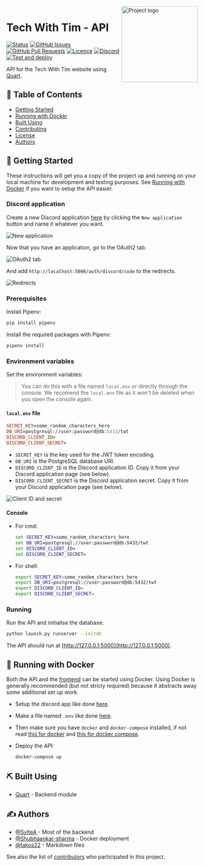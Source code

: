 <img align="right" width=200px height=200px src="https://cdn.discordapp.com/attachments/776153365452554301/786297555415859220/Tech-With-Tim.png" alt="Project logo">

# Tech With Tim - API

<div>

[![Status](https://img.shields.io/website?url=https%3A%2F%2Fapi.dev.twtcodejam.net)](https://api.dev.twtcodejam.net) <!-- TODO: Switch to main API link. -->
[![GitHub Issues](https://img.shields.io/github/issues/Tech-With-Tim/API.svg)](https://github.com/Tech-With-Tim/API/issues)
[![GitHub Pull Requests](https://img.shields.io/github/issues-pr/Tech-With-Tim/API.svg)](https://github.com/Tech-With-Tim/API/pulls)
[![Licence](https://img.shields.io/badge/licence-MIT-blue.svg)](/LICENCE)
[![Discord](https://discord.com/api/guilds/501090983539245061/widget.png?style=shield)](https://discord.gg/twt)
[![Test and deploy](https://github.com/Tech-With-Tim/API/workflows/Release%20-%20Test%2C%20Build%20%26%20Redeploy/badge.svg)](https://github.com/Tech-With-Tim/API/actions?query=workflow%3A%22Release+-+Test%2C+Build+%26+Redeploy%22)
<!-- TODO: Lint & Test status -->

</div>

API for the Tech With Tim website using [Quart](https://pgjones.gitlab.io/quart/).

## 📝 Table of Contents

<!-- - [About](#about) -->
- [Getting Started](#getting_started)
- [Running with Docker](#deployment)
- [Built Using](#built_using)
- [Contributing](/CONTRIBUTING.md)
- [License](/LICENSE.md)
- [Authors](#authors)

<!-- ## 🧐 About <a name = "about"></a>

TODO: Write about 1-2 paragraphs describing the purpose of your project. -->

## 🏁 Getting Started <a name = "getting_started"></a>

These instructions will get you a copy of the project up and running on your local machine for development and testing purposes. See [Running with Docker](#deployment) if you want to setup the API easier.

### Discord application <a name = "discord_application"></a>

Create a new Discord application [here](https://discord.com/developers/applications) by clicking the `New application` button and name it whatever you want.

![New application](https://cdn.discordapp.com/attachments/721750194797936823/794646477505822730/unknown.png)

Now that you have an application, go to the OAuth2 tab.

![OAuth2 tab](https://cdn.discordapp.com/attachments/721750194797936823/794648158272487435/unknown.png)

And add `http://localhost:5000/auth/discord/code` to the redirects.

![Redirects](https://cdn.discordapp.com/attachments/721750194797936823/794648574150836224/unknown.png)

### Prerequisites

Install Pipenv:

```sh
pip install pipenv
```

Install the required packages with Pipenv:

```sh
pipenv install
```

### Environment variables <a name = "env_vars"></a>

Set the environment variables:

> You can do this with a file named `local.env` or directly through the console. We recomend the `local.env` file as it won't be deleted when you open the console again.

#### `local.env` file <a name = "local_env"></a>

```prolog
SECRET_KEY=some_random_characters_here
DB_URI=postgresql://user:password@db:5432/twt
DISCORD_CLIENT_ID=
DISCORD_CLIENT_SECRET=
```

- `SECRET_KEY` is the key used for the JWT token encoding.
- `DB_URI` is the PostgreSQL database URI.
- `DISCORD_CLIENT_ID` is the Discord application ID. Copy it from your Discord application page (see below).
- `DISCORD_CLIENT_SECRET` is the Discord application secret. Copy it from your Discord application page (see below).

![Client ID and secret](https://cdn.discordapp.com/attachments/721750194797936823/794646777840140298/unknown.png)

#### Console

- For cmd:

    ```cmd
    set SECRET_KEY=some_random_characters_here
    set DB_URI=postgresql://user:password@db:5432/twt
    set DISCORD_CLIENT_ID=
    set DISCORD_CLIENT_SECRET=
    ```

- For shell:

    ```sh
    export SECRET_KEY=some_random_characters_here
    export DB_URI=postgresql://user:password@db:5432/twt
    export DISCORD_CLIENT_ID=
    export DISCORD_CLIENT_SECRET=
    ```

### Running

Run the API and initialise the database:

```sh
python launch.py runserver --initdb
```

The API should run at [http://127.0.0.1:5000](http://127.0.0.1:5000).

## 🚀 Running with Docker <a name = "deployment"></a>

Both the API and the [frontend](https://github.com/Tech-With-Tim/Frontend) can be started using Docker. Using Docker is generally recommended (but not stricly required) because it abstracts away some additional set up work.

- Setup the discord app like done [here](#discord-application).

- Make a file named `.env` like done [here](#environment-variables).

- Then make sure you have `docker` and `docker-compose` installed, if not read [this for docker](https://docs.docker.com/engine/install/) and [this for docker compose](https://docs.docker.com/compose/install/).

- Deploy the API:

    ```sh
    docker-compose up
    ```

## ⛏️ Built Using <a name = "built_using"></a>

- [Quart](https://pgjones.gitlab.io/quart/) - Backend module

## ✍️ Authors <a name = "authors"></a>

- [@SylteA](https://github.com/SylteA) - Most of the backend
- [@Shubhaankar-sharma](https://github.com/Shubhaankar-sharma) - Docker deployment
- [@takos22](https://github.com/takos22) - Markdown files

See also the list of [contributors](https://github.com/Tech-With-Tim/API/contributors) who participated in this project.
